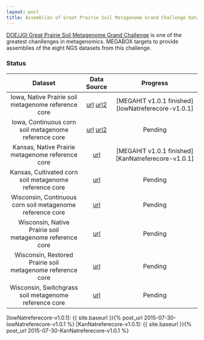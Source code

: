```yaml
---
layout: post
title: Assemblies of Great Prairie Soil Metagenome Grand Challenge Datasets
---
```


[DOE/JGI Great Prairie Soil Metagenome Grand Challenge](http://genome.jgi.doe.gov/GrePraGChallenge_2/GrePraGChallenge_2.info.html) is one of the greatest chanllenges in metagenomics. MEGABOX targets to provide assemblies of the eight NGS datasets from this challenge.

### Status

| Dataset | Data Source | Progress |
|:---:|:---:|:---:|
| Iowa, Native Prairie soil metagenome reference core | [url](http://genome.jgi.doe.gov/pages/projectStatus.jsf?db=IowNatreferecore) [url2](http://metagenomics.anl.gov/linkin.cgi?project=6377) | [MEGAHIT v1.0.1 finished][IowNatreferecore-v1.0.1] |
| Iowa, Continuous corn soil metagenome reference core | [url](http://genome.jgi.doe.gov/pages/projectStatus.jsf?db=Grami_3300000033) [url2](http://metagenomics.anl.gov/linkin.cgi?project=6368) | Pending |
| Kansas, Native Prairie metagenome reference core | [url](http://genome.jgi.doe.gov/pages/projectStatus.jsf?db=KanNatreferecore) | [MEGAHIT v1.0.1 finished][KanNatreferecore-v1.0.1] |
| Kansas, Cultivated corn soil metagenome reference core | [url](http://genome.jgi.doe.gov/pages/projectStatus.jsf?db=KanCulreferecore) | Pending |
| Wisconsin, Continuous corn soil metagenome reference core | [url](http://genome.jgi.doe.gov/pages/projectStatus.jsf?db=WisConreferecore) | Pending |
| Wisconsin, Native Prairie soil metagenome reference core | [url](http://genome.jgi.doe.gov/pages/projectStatus.jsf?db=WisNatreferecore) | Pending |
| Wisconsin, Restored Prairie soil metagenome reference core | [url](http://genome.jgi.doe.gov/pages/projectStatus.jsf?db=WisResreferecore) | Pending |
| Wisconsin, Switchgrass soil metagenome reference core | [url](http://genome.jgi.doe.gov/pages/projectStatus.jsf?db=WisSwireferecore) | Pending |

[IowNatreferecore-v1.0.1]: {{ site.baseurl }}{% post_url 2015-07-30-IowNatreferecore-v1.0.1 %}
[KanNatreferecore-v1.0.1]: {{ site.baseurl }}{% post_url 2015-07-30-KanNatreferecore-v1.0.1 %}